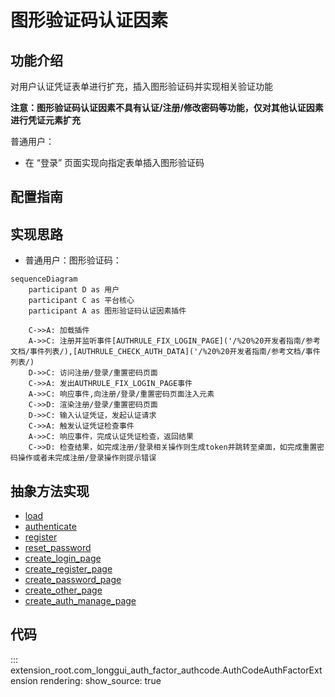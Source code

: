 # 图形验证码认证因素
## 功能介绍

对用户认证凭证表单进行扩充，插入图形验证码并实现相关验证功能

<b>注意：图形验证码认证因素不具有认证/注册/修改密码等功能，仅对其他认证因素进行凭证元素扩充</b>

普通用户：

* 在 “登录” 页面实现向指定表单插入图形验证码

## 配置指南

## 实现思路

* 普通用户：图形验证码：
```mermaid
sequenceDiagram
    participant D as 用户
    participant C as 平台核心
    participant A as 图形验证码认证因素插件
    
    C->>A: 加载插件
    A->>C: 注册并监听事件[AUTHRULE_FIX_LOGIN_PAGE]('/%20%20开发者指南/参考文档/事件列表/),[AUTHRULE_CHECK_AUTH_DATA]('/%20%20开发者指南/参考文档/事件列表/)
    D->>C: 访问注册/登录/重置密码页面
    C->>A: 发出AUTHRULE_FIX_LOGIN_PAGE事件
    A->>C: 响应事件,向注册/登录/重置密码页面注入元素
    C->>D: 渲染注册/登录/重置密码页面
    D->>C: 输入认证凭证，发起认证请求
    C->>A: 触发认证凭证检查事件
    A->>C: 响应事件，完成认证凭证检查，返回结果
    C->>D: 检查结果，如完成注册/登录相关操作则生成token并跳转至桌面，如完成重置密码操作或者未完成注册/登录操作则提示错误

```
## 抽象方法实现
* [load](#extension_root.com_longgui_auth_factor_authcode.AuthCodeAuthFactorExtension.load)
* [authenticate](#extension_root.com_longgui_auth_factor_authcode.AuthCodeAuthFactorExtension.authenticate)
* [register](#extension_root.com_longgui_auth_factor_authcode.AuthCodeAuthFactorExtension.register)
* [reset_password](#extension_root.com_longgui_auth_factor_authcode.AuthCodeAuthFactorExtension.reset_password)
* [create_login_page](#extension_root.com_longgui_auth_factor_authcode.AuthCodeAuthFactorExtension.create_login_page)
* [create_register_page](#extension_root.com_longgui_auth_factor_authcode.AuthCodeAuthFactorExtension.create_register_page)
* [create_password_page](#extension_root.com_longgui_auth_factor_authcode.AuthCodeAuthFactorExtension.create_password_page)
* [create_other_page](#extension_root.com_longgui_auth_factor_authcode.AuthCodeAuthFactorExtension.create_other_page)
* [create_auth_manage_page](#extension_root.com_longgui_auth_factor_authcode.AuthCodeAuthFactorExtension.create_auth_manage_page)

## 代码

::: extension_root.com_longgui_auth_factor_authcode.AuthCodeAuthFactorExtension
    rendering:
        show_source: true

